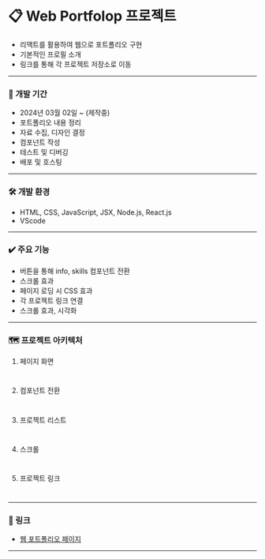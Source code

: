 # 📋 Web Portfolop 프로젝트

* 리액트를 활용하여 웹으로 포트폴리오 구현
* 기본적인 프로필 소개
* 링크를 통해 각 프로젝트 저장소로 이동

---

### 📅 개발 기간
* 2024년 03월 02일 ~ (제작중)
* 포트폴리오 내용 정리
* 자료 수집, 디자인 결정
* 컴포넌트 작성
* 테스트 및 디버깅
* 배포 및 호스팅

---

### 🛠️ 개발 환경
* HTML, CSS, JavaScript, JSX, Node.js, React.js
* VScode

---

### ✔️ 주요 기능
* 버튼을 통해 info, skills 컴포넌트 전환
* 스크롤 효과
* 페이지 로딩 시 CSS 효과
* 각 프로젝트 링크 연결
* 스크롤 효과, 시각화

---

### 🗺️ 프로젝트 아키텍처
1. 페이지 화면
![]()
#

2. 컴포넌트 전환
![]()
#

3. 프로젝트 리스트
![]() 
#

4. 스크롤
![]()
#

5. 프로젝트 링크
![]()
#

---

### 🔗 링크
* [웹 포트폴리오 페이지](https://inkydchoyee.github.io/web_portfolio/, "web_portfolio") 
---
